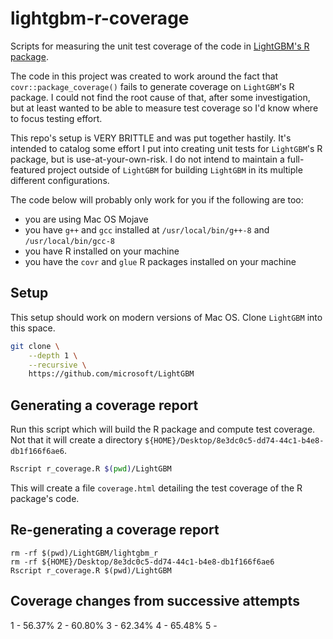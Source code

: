 # lightgbm-r-coverage

Scripts for measuring the unit test coverage of the code in [LightGBM's R package](https://github.com/microsoft/LightGBM/tree/master/R-package).

The code in this project was created to work around the fact that `covr::package_coverage()` fails to generate coverage on `LightGBM`'s R package. I could not find the root cause of that, after some investigation, but at least wanted to be able to measure test coverage so I'd know where to focus testing effort.

This repo's setup is VERY BRITTLE and was put together hastily. It's intended to catalog some effort I put into creating unit tests for `LightGBM`'s R package, but is use-at-your-own-risk. I do not intend to maintain a full-featured project outside of `LightGBM` for building `LightGBM` in its multiple different configurations.

The code below will probably only work for you if the following are too:

* you are using Mac OS Mojave
* you have `g++` and `gcc` installed at `/usr/local/bin/g++-8` and `/usr/local/bin/gcc-8`
* you have R installed on your machine
* you have the `covr` and `glue` R packages installed on your machine

## Setup

This setup should work on modern versions of Mac OS. Clone `LightGBM` into this space.

```bash
git clone \
    --depth 1 \
    --recursive \
    https://github.com/microsoft/LightGBM
```

## Generating a coverage report

Run this script which will build the R package and compute test coverage. Not that it will create a directory `${HOME}/Desktop/8e3dc0c5-dd74-44c1-b4e8-db1f166f6ae6`.

```bash
Rscript r_coverage.R $(pwd)/LightGBM
```

This will create a file `coverage.html` detailing the test coverage of the R package's code.

## Re-generating a coverage report

```
rm -rf $(pwd)/LightGBM/lightgbm_r
rm -rf ${HOME}/Desktop/8e3dc0c5-dd74-44c1-b4e8-db1f166f6ae6
Rscript r_coverage.R $(pwd)/LightGBM
```

## Coverage changes from successive attempts

1 - 56.37%
2 - 60.80%
3 - 62.34%
4 - 65.48%
5 - 
